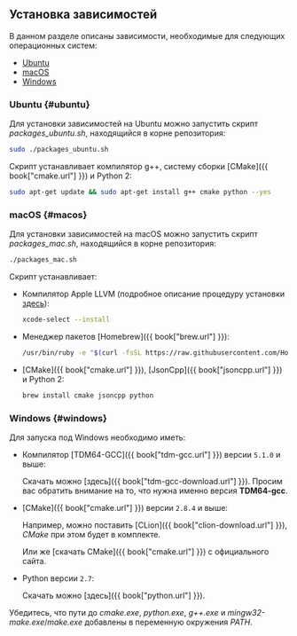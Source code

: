 ## Установка зависимостей

В данном разделе описаны зависимости, необходимые для следующих операционных систем:

- [Ubuntu](#ubuntu)
- [macOS](#macos)
- [Windows](#windows)

### Ubuntu {#ubuntu}

Для установки зависимостей на Ubuntu можно запустить скрипт *packages_ubuntu.sh*, находящийся в корне репозитория:

```bash
sudo ./packages_ubuntu.sh
```

Скрипт устанавливает компилятор g++, систему сборки [CMake]({{ book["cmake.url"] }}) и Python 2:

```bash
sudo apt-get update && sudo apt-get install g++ cmake python --yes
```

### macOS {#macos}

Для установки зависимостей на macOS можно запустить скрипт *packages_mac.sh*, находящийся в корне репозитория:

```bash
./packages_mac.sh
```

Скрипт устанавливает:

- Компилятор Apple LLVM (подробное описание процедуру установки [здесь](http://osxdaily.com/2014/02/12/install-command-line-tools-mac-os-x/)):

  ```bash
  xcode-select --install
  ```

- Менеджер пакетов [Homebrew]({{ book["brew.url"] }}):

  ```bash
  /usr/bin/ruby -e "$(curl -fsSL https://raw.githubusercontent.com/Homebrew/install/master/install)"
  ```

- [CMake]({{ book["cmake.url"] }}), [JsonCpp]({{ book["jsoncpp.url"] }}) и Python 2:

  ```bash
  brew install cmake jsoncpp python
  ```

### Windows {#windows}

Для запуска под Windows необходимо иметь:

- Компилятор [TDM64-GCC]({{ book["tdm-gcc.url"] }}) версии `5.1.0` и выше:

  Скачать можно [здесь]({{ book["tdm-gcc-download.url"] }}).
  Просим вас обратить внимание на то, что нужна именно версия **TDM64-gcc**.

- [CMake]({{ book["cmake.url"] }}) версии `2.8.4` и выше:

  Например, можно поставить [CLion]({{ book["clion-download.url"] }}), *CMake* при этом будет в комплекте.

  Или же [скачать CMake]({{ book["cmake.url"] }}) с официального сайта.

- Python версии `2.7`:

  Скачать можно [здесь]({{ book["python.url"] }}).

Убедитесь, что пути до *cmake.exe*, *python.exe*, *g++.exe* и *mingw32-make.exe*/*make.exe* добавлены в переменную окружения *PATH*.
